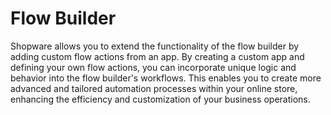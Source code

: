 # Flow Builder

Shopware allows you to extend the functionality of the flow builder by adding custom flow actions from an app. By creating a custom app and defining your own flow actions, you can incorporate unique logic and behavior into the flow builder's workflows. This enables you to create more advanced and tailored automation processes within your online store, enhancing the efficiency and customization of your business operations.
